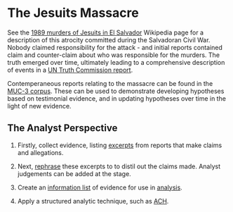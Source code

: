 # The Jesuits Massacre

See the [1989 murders of Jesuits in El Salvador](https://en.wikipedia.org/wiki/1989_murders_of_Jesuits_in_El_Salvador) Wikipedia page for a description of this atrocity committed during the Salvadoran Civil War. Nobody claimed responsibility for the attack - and initial reports contained claim and counter-claim about who was responsible for the murders. The truth emerged over time, ultimately leading to a comprehensive description of events in a [UN Truth Commission report](http://www.derechos.org/nizkor/salvador/informes/truth.html).

Contemperaneous reports relating to the massacre can be found in the [MUC-3 corpus](https://github.com/dstl/muc3). These can be used to demonstrate developing hypotheses based on testimonial evidence, and in updating hypotheses over time in the light of new evidence.

## The Analyst Perspective

1. Firstly, collect evidence, listing [excerpts](https://dstl.github.io/eleatics/argumentation/muc3/jesuits-excerpts.xhtml) from reports that make claims and allegations.

2. Next, [rephrase](https://dstl.github.io/eleatics/argumentation/muc3/jesuits-rephrase.xhtml) these excerpts to to distil out the claims made. Analyst judgements can be added at the stage.

3. Create an [information list](https://dstl.github.io/eleatics/argumentation/muc3/jesuits-information.xhtml) of evidence for use in [analysis](/eleatics/SAT).

4. Apply a structured analytic technique, such as [ACH](https://dstl.github.io/eleatics/argumentation/muc3/jesuits-ach.xhtml).
